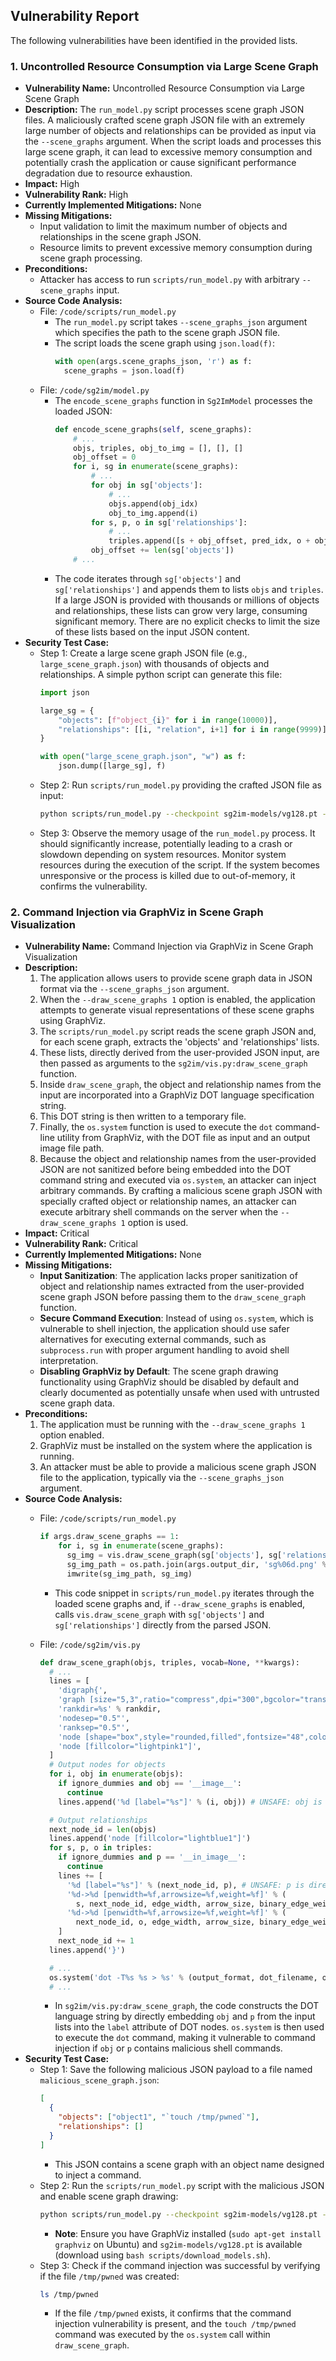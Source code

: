 ## Vulnerability Report

The following vulnerabilities have been identified in the provided lists.

### 1. Uncontrolled Resource Consumption via Large Scene Graph

- **Vulnerability Name:** Uncontrolled Resource Consumption via Large Scene Graph
- **Description:** The `run_model.py` script processes scene graph JSON files. A maliciously crafted scene graph JSON file with an extremely large number of objects and relationships can be provided as input via the `--scene_graphs` argument. When the script loads and processes this large scene graph, it can lead to excessive memory consumption and potentially crash the application or cause significant performance degradation due to resource exhaustion.
- **Impact:** High
- **Vulnerability Rank:** High
- **Currently Implemented Mitigations:** None
- **Missing Mitigations:**
    - Input validation to limit the maximum number of objects and relationships in the scene graph JSON.
    - Resource limits to prevent excessive memory consumption during scene graph processing.
- **Preconditions:**
    - Attacker has access to run `scripts/run_model.py` with arbitrary `--scene_graphs` input.
- **Source Code Analysis:**
    - File: `/code/scripts/run_model.py`
        - The `run_model.py` script takes `--scene_graphs_json` argument which specifies the path to the scene graph JSON file.
        - The script loads the scene graph using `json.load(f)`:
          ```python
          with open(args.scene_graphs_json, 'r') as f:
            scene_graphs = json.load(f)
          ```
    - File: `/code/sg2im/model.py`
        - The `encode_scene_graphs` function in `Sg2ImModel` processes the loaded JSON:
          ```python
          def encode_scene_graphs(self, scene_graphs):
              # ...
              objs, triples, obj_to_img = [], [], []
              obj_offset = 0
              for i, sg in enumerate(scene_graphs):
                  # ...
                  for obj in sg['objects']:
                      # ...
                      objs.append(obj_idx)
                      obj_to_img.append(i)
                  for s, p, o in sg['relationships']:
                      # ...
                      triples.append([s + obj_offset, pred_idx, o + obj_offset])
                  obj_offset += len(sg['objects'])
              # ...
          ```
        - The code iterates through `sg['objects']` and `sg['relationships']` and appends them to lists `objs` and `triples`. If a large JSON is provided with thousands or millions of objects and relationships, these lists can grow very large, consuming significant memory. There are no explicit checks to limit the size of these lists based on the input JSON content.
- **Security Test Case:**
    - Step 1: Create a large scene graph JSON file (e.g., `large_scene_graph.json`) with thousands of objects and relationships. A simple python script can generate this file:
      ```python
      import json

      large_sg = {
          "objects": [f"object_{i}" for i in range(10000)],
          "relationships": [[i, "relation", i+1] for i in range(9999)]
      }

      with open("large_scene_graph.json", "w") as f:
          json.dump([large_sg], f)
      ```
    - Step 2: Run `scripts/run_model.py` providing the crafted JSON file as input:
      ```bash
      python scripts/run_model.py --checkpoint sg2im-models/vg128.pt --scene_graphs_json large_scene_graph.json --output_dir output_large_sg
      ```
    - Step 3: Observe the memory usage of the `run_model.py` process. It should significantly increase, potentially leading to a crash or slowdown depending on system resources. Monitor system resources during the execution of the script. If the system becomes unresponsive or the process is killed due to out-of-memory, it confirms the vulnerability.

### 2. Command Injection via GraphViz in Scene Graph Visualization

- **Vulnerability Name:** Command Injection via GraphViz in Scene Graph Visualization
- **Description:**
    1. The application allows users to provide scene graph data in JSON format via the `--scene_graphs_json` argument.
    2. When the `--draw_scene_graphs 1` option is enabled, the application attempts to generate visual representations of these scene graphs using GraphViz.
    3. The `scripts/run_model.py` script reads the scene graph JSON and, for each scene graph, extracts the 'objects' and 'relationships' lists.
    4. These lists, directly derived from the user-provided JSON input, are then passed as arguments to the `sg2im/vis.py:draw_scene_graph` function.
    5. Inside `draw_scene_graph`, the object and relationship names from the input are incorporated into a GraphViz DOT language specification string.
    6. This DOT string is then written to a temporary file.
    7. Finally, the `os.system` function is used to execute the `dot` command-line utility from GraphViz, with the DOT file as input and an output image file path.
    8. Because the object and relationship names from the user-provided JSON are not sanitized before being embedded into the DOT command string and executed via `os.system`, an attacker can inject arbitrary commands. By crafting a malicious scene graph JSON with specially crafted object or relationship names, an attacker can execute arbitrary shell commands on the server when the `--draw_scene_graphs 1` option is used.
- **Impact:** Critical
- **Vulnerability Rank:** Critical
- **Currently Implemented Mitigations:** None
- **Missing Mitigations:**
    - **Input Sanitization**: The application lacks proper sanitization of object and relationship names extracted from the user-provided scene graph JSON before passing them to the `draw_scene_graph` function.
    - **Secure Command Execution**: Instead of using `os.system`, which is vulnerable to shell injection, the application should use safer alternatives for executing external commands, such as `subprocess.run` with proper argument handling to avoid shell interpretation.
    - **Disabling GraphViz by Default**: The scene graph drawing functionality using GraphViz should be disabled by default and clearly documented as potentially unsafe when used with untrusted scene graph data.
- **Preconditions:**
    1. The application must be running with the `--draw_scene_graphs 1` option enabled.
    2. GraphViz must be installed on the system where the application is running.
    3. An attacker must be able to provide a malicious scene graph JSON file to the application, typically via the `--scene_graphs_json` argument.
- **Source Code Analysis:**
    - File: `/code/scripts/run_model.py`
        ```python
        if args.draw_scene_graphs == 1:
            for i, sg in enumerate(scene_graphs):
              sg_img = vis.draw_scene_graph(sg['objects'], sg['relationships'])
              sg_img_path = os.path.join(args.output_dir, 'sg%06d.png' % i)
              imwrite(sg_img_path, sg_img)
        ```
        - This code snippet in `scripts/run_model.py` iterates through the loaded scene graphs and, if `--draw_scene_graphs` is enabled, calls `vis.draw_scene_graph` with `sg['objects']` and `sg['relationships']` directly from the parsed JSON.

    - File: `/code/sg2im/vis.py`
        ```python
        def draw_scene_graph(objs, triples, vocab=None, **kwargs):
          # ...
          lines = [
            'digraph{',
            'graph [size="5,3",ratio="compress",dpi="300",bgcolor="transparent"]',
            'rankdir=%s' % rankdir,
            'nodesep="0.5"',
            'ranksep="0.5"',
            'node [shape="box",style="rounded,filled",fontsize="48",color="none"]',
            'node [fillcolor="lightpink1"]',
          ]
          # Output nodes for objects
          for i, obj in enumerate(objs):
            if ignore_dummies and obj == '__image__':
              continue
            lines.append('%d [label="%s"]' % (i, obj)) # UNSAFE: obj is directly from user input

          # Output relationships
          next_node_id = len(objs)
          lines.append('node [fillcolor="lightblue1"]')
          for s, p, o in triples:
            if ignore_dummies and p == '__in_image__':
              continue
            lines += [
              '%d [label="%s"]' % (next_node_id, p), # UNSAFE: p is directly from user input
              '%d->%d [penwidth=%f,arrowsize=%f,weight=%f]' % (
                s, next_node_id, edge_width, arrow_size, binary_edge_weight),
              '%d->%d [penwidth=%f,arrowsize=%f,weight=%f]' % (
                next_node_id, o, edge_width, arrow_size, binary_edge_weight)
            ]
            next_node_id += 1
          lines.append('}')

          # ...
          os.system('dot -T%s %s > %s' % (output_format, dot_filename, output_filename)) # VULNERABLE: os.system is used with potentially malicious input
          # ...
        ```
        - In `sg2im/vis.py:draw_scene_graph`, the code constructs the DOT language string by directly embedding `obj` and `p` from the input lists into the `label` attribute of DOT nodes.  `os.system` is then used to execute the `dot` command, making it vulnerable to command injection if `obj` or `p` contains malicious shell commands.
- **Security Test Case:**
    - Step 1: Save the following malicious JSON payload to a file named `malicious_scene_graph.json`:
        ```json
        [
          {
            "objects": ["object1", "`touch /tmp/pwned`"],
            "relationships": []
          }
        ]
        ```
        - This JSON contains a scene graph with an object name designed to inject a command.
    - Step 2: Run the `scripts/run_model.py` script with the malicious JSON and enable scene graph drawing:
        ```bash
        python scripts/run_model.py --checkpoint sg2im-models/vg128.pt --scene_graphs_json malicious_scene_graph.json --output_dir output_test --draw_scene_graphs 1
        ```
        - **Note**: Ensure you have GraphViz installed (`sudo apt-get install graphviz` on Ubuntu) and `sg2im-models/vg128.pt` is available (download using `bash scripts/download_models.sh`).
    - Step 3: Check if the command injection was successful by verifying if the file `/tmp/pwned` was created:
        ```bash
        ls /tmp/pwned
        ```
        - If the file `/tmp/pwned` exists, it confirms that the command injection vulnerability is present, and the `touch /tmp/pwned` command was executed by the `os.system` call within `draw_scene_graph`.